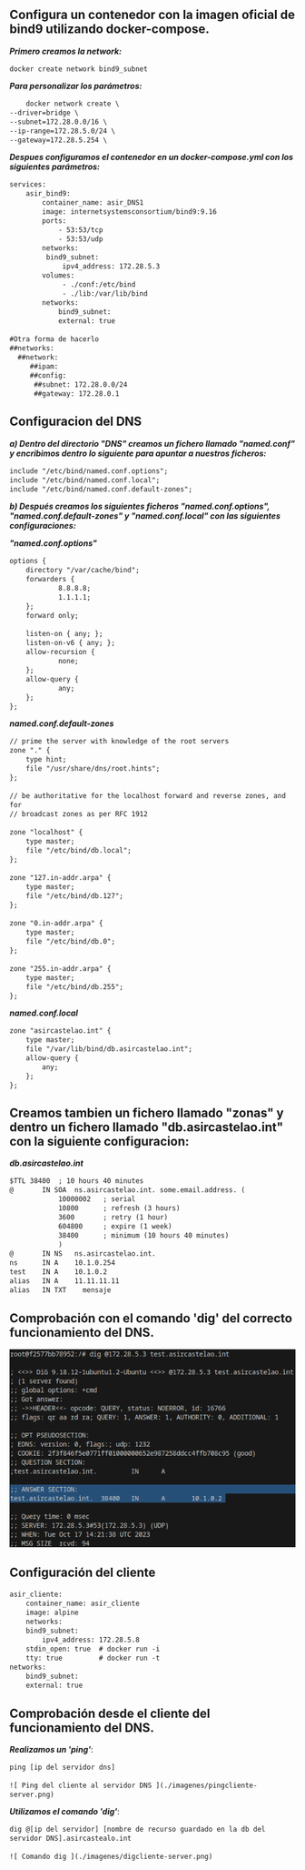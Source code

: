 ## Configura un contenedor con la imagen oficial de bind9 utilizando docker-compose.

***Primero creamos la network:***

    docker create network bind9_subnet

***Para personalizar los parámetros:***

        docker network create \
    --driver=bridge \
    --subnet=172.28.0.0/16 \
    --ip-range=172.28.5.0/24 \
    --gateway=172.28.5.254 \
***Despues configuramos el contenedor en un docker-compose.yml con los siguientes parámetros:***
    
    services:
        asir_bind9:
            container_name: asir_DNS1
            image: internetsystemsconsortium/bind9:9.16
            ports:
                - 53:53/tcp
                - 53:53/udp
            networks:
             bind9_subnet:
                 ipv4_address: 172.28.5.3
            volumes:
                 - ./conf:/etc/bind
                 - ./lib:/var/lib/bind
            networks:
                bind9_subnet: 
                external: true

    #Otra forma de hacerlo
    ##networks:
      ##network:
         ##ipam:
         ##config:
          ##subnet: 172.28.0.0/24
          ##gateway: 172.28.0.1

## Configuracion del DNS

***a) Dentro del directorio "DNS" creamos un fichero llamado "named.conf" y encribimos dentro lo siguiente para apuntar a nuestros ficheros:***

    include "/etc/bind/named.conf.options";
    include "/etc/bind/named.conf.local";
    include "/etc/bind/named.conf.default-zones";

***b) Después creamos los siguientes ficheros "named.conf.options", "named.conf.default-zones" y "named.conf.local" con las siguientes configuraciones:***

***"named.conf.options"***

    options {
        directory "/var/cache/bind";
        forwarders { 
                8.8.8.8;
                1.1.1.1;
        };
        forward only;

        listen-on { any; };
        listen-on-v6 { any; };
        allow-recursion {
                none;
        };
        allow-query {
                any;
        };
    };

***named.conf.default-zones***

    // prime the server with knowledge of the root servers
    zone "." {
	    type hint;
	    file "/usr/share/dns/root.hints";
    };

    // be authoritative for the localhost forward and reverse zones, and for
    // broadcast zones as per RFC 1912

    zone "localhost" {
	    type master;
	    file "/etc/bind/db.local";
    };

    zone "127.in-addr.arpa" {
	    type master;
	    file "/etc/bind/db.127";
    };

    zone "0.in-addr.arpa" {
	    type master;
	    file "/etc/bind/db.0";
    };

    zone "255.in-addr.arpa" {
	    type master;
	    file "/etc/bind/db.255";
    };

***named.conf.local***

    zone "asircastelao.int" {
	    type master;
	    file "/var/lib/bind/db.asircastelao.int";
	    allow-query {
		    any;
		};
	};

## Creamos tambien un fichero llamado "zonas" y dentro un fichero llamado "db.asircastelao.int" con la siguiente configuracion:

***db.asircastelao.int***

    $TTL 38400	; 10 hours 40 minutes
    @		IN SOA	ns.asircastelao.int. some.email.address. (
				10000002   ; serial
				10800      ; refresh (3 hours)
				3600       ; retry (1 hour)
				604800     ; expire (1 week)
				38400      ; minimum (10 hours 40 minutes)
				)
    @		IN NS	ns.asircastelao.int.
    ns		IN A 	10.1.0.254
    test	IN A	10.1.0.2
    alias	IN A    11.11.11.11
    alias	IN TXT    mensaje


## Comprobación con el comando 'dig' del correcto funcionamiento del DNS.

![ Comando dig ](./imagenes/comando.png)

## Configuración del cliente

    asir_cliente:
        container_name: asir_cliente
        image: alpine
        networks:
        bind9_subnet:
            ipv4_address: 172.28.5.8
        stdin_open: true  # docker run -i
        tty: true         # docker run -t
    networks:
        bind9_subnet: 
        external: true

## Comprobación desde el cliente del funcionamiento del DNS.

***Realizamos un 'ping'***:

    ping [ip del servidor dns]

    ![ Ping del cliente al servidor DNS ](./imagenes/pingcliente-server.png)

***Utilizamos el comando 'dig'***:

    dig @[ip del servidor] [nombre de recurso guardado en la db del servidor DNS].asircastealo.int

    ![ Comando dig ](./imagenes/digcliente-server.png)


